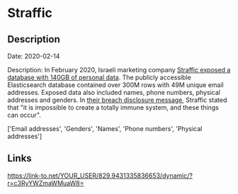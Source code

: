 # Straffic

## Description

Date: 2020-02-14

Description:
In February 2020, Israeli marketing company <a href="https://www.databreachtoday.com/israeli-marketing-company-exposes-contacts-database-a-13785" target="_blank" rel="noopener">Straffic exposed a database with 140GB of personal data</a>. The publicly accessible Elasticsearch database contained over 300M rows with 49M unique email addresses. Exposed data also included names, phone numbers, physical addresses and genders. In <a href="https://straffic.io/updates.php" target="_blank" rel="noopener">their breach disclosure message</a>, Straffic stated that &quot;it is impossible to create a totally immune system, and these things can occur&quot;.


['Email addresses', 'Genders', 'Names', 'Phone numbers', 'Physical addresses']

## Links

https://link-to.net/YOUR_USER/829.9431335836653/dynamic/?r=c3RyYWZmaWMuaW8=